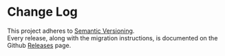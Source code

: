 # Change Log

This project adheres to [Semantic Versioning](http://semver.org/).  
Every release, along with the migration instructions, is documented on the Github [Releases](https://github.com/SeBassFox/react-bfm/releases) page.
